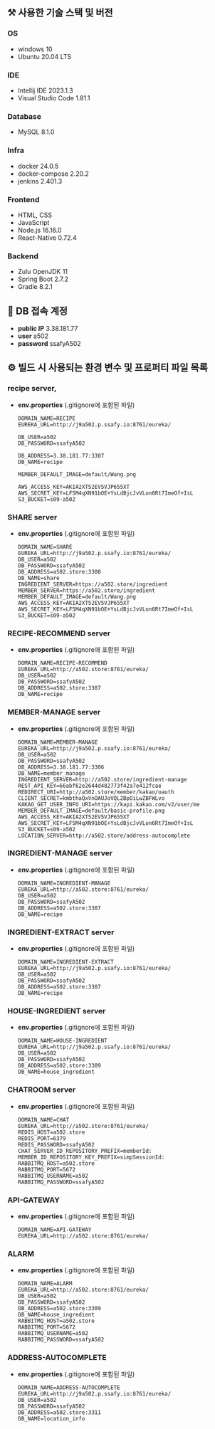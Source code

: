 ## ⚒️ 사용한 기술 스택 및 버전

### OS

- windows 10
- Ubuntu 20.04 LTS

### IDE

- Intellij IDE 2023.1.3
- Visual Studio Code 1.81.1

### Database

- MySQL 8.1.0

### Infra

- docker 24.0.5
- docker-compose 2.20.2
- jenkins 2.401.3

### Frontend

- HTML, CSS
- JavaScript
- Node.js 16.16.0
- React-Native 0.72.4

### Backend

- Zulu OpenJDK 11
- Spring Boot 2.7.2
- Gradle 8.2.1



## 📀 DB 접속 계정

- **public IP** 3.38.181.77
- **user** a502
- **password** ssafyA502

## ⚙️ 빌드 시 사용되는 환경 변수 및 프로퍼티 파일 목록


### recipe server,

- **env.properties** (.gitignore에 포함된 파일)

  ```
  DOMAIN_NAME=RECIPE
  EUREKA_URL=http://j9a502.p.ssafy.io:8761/eureka/

  DB_USER=a502
  DB_PASSWORD=ssafyA502

  DB_ADDRESS=3.38.181.77:3307
  DB_NAME=recipe

  MEMBER_DEFAULT_IMAGE=default/Wang.png

  AWS_ACCESS_KEY=AKIA2XT52EV5VJP655XT
  AWS_SECRET_KEY=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
  S3_BUCKET=s09-a502

  ```


### SHARE server

- **env.properties** (.gitignore에 포함된 파일)
  ```
  DOMAIN_NAME=SHARE
  EUREKA_URL=http://j9a502.p.ssafy.io:8761/eureka/
  DB_USER=a502
  DB_PASSWORD=ssafyA502
  DB_ADDRESS=a502.store:3308
  DB_NAME=share
  INGREDIENT_SERVER=https://a502.store/ingredient
  MEMBER_SERVER=https://a502.store/ingredient
  MEMBER_DEFAULT_IMAGE=default/Wang.png
  AWS_ACCESS_KEY=AKIA2XT52EV5VJP655XT
  AWS_SECRET_KEY=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
  S3_BUCKET=s09-a502
  ```

### RECIPE-RECOMMEND server

- **env.properties** (.gitignore에 포함된 파일)
  ```
  DOMAIN_NAME=RECIPE-RECOMMEND
  EUREKA_URL=http://a502.store:8761/eureka/
  DB_USER=a502
  DB_PASSWORD=ssafyA502
  DB_ADDRESS=a502.store:3307
  DB_NAME=recipe
  ```

### MEMBER-MANAGE server

- **env.properties** (.gitignore에 포함된 파일)
  ```
  DOMAIN_NAME=MEMBER-MANAGE
  EUREKA_URL=http://j9a502.p.ssafy.io:8761/eureka/
  DB_USER=a502
  DB_PASSWORD=ssafyA502
  DB_ADDRESS=3.38.181.77:3306
  DB_NAME=member_manage
  INGREDIENT_SERVER=http://a502.store/ingredient-manage
  REST_API_KEY=66abf62e2644d482773f42a7e412fcae
  REDIRECT_URI=http://a502.store/member/kakao/oauth
  CLIENT_SECRET=kmbthaQxVnOAUJoVQL2BpOiLwZBFWLvo
  KAKAO_GET_USER_INFO_URI=https://kapi.kakao.com/v2/user/me
  MEMBER_DEFAULT_IMAGE=default/basic-profile.png
  AWS_ACCESS_KEY=AKIA2XT52EV5VJP655XT
  AWS_SECRET_KEY=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
  S3_BUCKET=s09-a502
  LOCATION_SERVER=http://a502.store/address-autocomplete
  ```

### INGREDIENT-MANAGE server

- **env.properties** (.gitignore에 포함된 파일)
  ```
  DOMAIN_NAME=INGREDIENT-MANAGE
  EUREKA_URL=http://a502.store:8761/eureka/
  DB_USER=a502
  DB_PASSWORD=ssafyA502
  DB_ADDRESS=a502.store:3307
  DB_NAME=recipe
  ```

### INGREDIENT-EXTRACT server

- **env.properties** (.gitignore에 포함된 파일)
  ```
  DOMAIN_NAME=INGREDIENT-EXTRACT
  EUREKA_URL=http://j9a502.p.ssafy.io:8761/eureka/
  DB_USER=a502
  DB_PASSWORD=ssafyA502
  DB_ADDRESS=a502.store:3307
  DB_NAME=recipe
  ```

### HOUSE-INGREDIENT server

- **env.properties** (.gitignore에 포함된 파일)
  ```
  DOMAIN_NAME=HOUSE-INGREDIENT
  EUREKA_URL=http://j9a502.p.ssafy.io:8761/eureka/
  DB_USER=a502
  DB_PASSWORD=ssafyA502
  DB_ADDRESS=a502.store:3309
  DB_NAME=house_ingredient
  ```

### CHATROOM server

- **env.properties** (.gitignore에 포함된 파일)
  ```
  DOMAIN_NAME=CHAT
  EUREKA_URL=http://a502.store:8761/eureka/
  REDIS_HOST=a502.store
  REDIS_PORT=6379
  REDIS_PASSWORD=ssafyA502
  CHAT_SERVER_ID_REPOSITORY_PREFIX=memberId:
  MEMBER_ID_REPOSITORY_KEY_PREFIX=simpSessionId:
  RABBITMQ_HOST=a502.store
  RABBITMQ_PORT=5672
  RABBITMQ_USERNAME=a502
  RABBITMQ_PASSWORD=ssafyA502
  ```


### API-GATEWAY

- **env.properties** (.gitignore에 포함된 파일)
  ```
  DOMAIN_NAME=API-GATEWAY
  EUREKA_URL=http://a502.store:8761/eureka/
  ```


### ALARM

- **env.properties** (.gitignore에 포함된 파일)
  ```
  DOMAIN_NAME=ALARM
  EUREKA_URL=http://a502.store:8761/eureka/
  DB_USER=a502
  DB_PASSWORD=ssafyA502
  DB_ADDRESS=a502.store:3309
  DB_NAME=house_ingredient
  RABBITMQ_HOST=a502.store
  RABBITMQ_PORT=5672
  RABBITMQ_USERNAME=a502
  RABBITMQ_PASSWORD=ssafyA502
  ```

### ADDRESS-AUTOCOMPLETE

- **env.properties** (.gitignore에 포함된 파일)
  ```
  DOMAIN_NAME=ADDRESS-AUTOCOMPLETE
  EUREKA_URL=http://j9a502.p.ssafy.io:8761/eureka/
  DB_USER=a502
  DB_PASSWORD=ssafyA502
  DB_ADDRESS=a502.store:3311
  DB_NAME=location_info
  ```